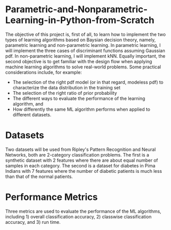 # Parametric-and-Nonparametric-Learning-in-Python-from-Scratch
The objective of this project is, first of all, to learn how to implement the two types of learning algorithms based on Baysian decision theory, namely, parametric learning and non-parametric learning. In parametric learning, I will implement the three cases of discriminant functions assuming Gaussian pdf. In non-parametric learning, I will implement kNN. Equally important, the second objective is to get familiar with the design flow when applying machine learning algorithms to solve real-world problems. Some practical considerations include, for example:
- The selection of the right pdf model (or in that regard, modeless pdf) to characterize the data distribution in the training set
- The selection of the right ratio of prior probability
- The different ways to evaluate the performance of the learning algorithm, and
- How differently the same ML algorithm performs when applied to different datasets.

# Datasets
Two datasets will be used from Ripley's Pattern Recognition and Neural Networks, both are 2-category classification problems. The first is a synthetic dataset with 2 features where there are about equal number of samples in each category. The second is a dataset for diabetes in Pima Indians with 7 features where the number of diabetic patients is much less than that of the normal patients.

# Performance Metrics
Three metrics are used to evaluate the performance of the ML algorithms, including 1) overall classification accuracy, 2) classwise classification accuracy, and 3) run time.

